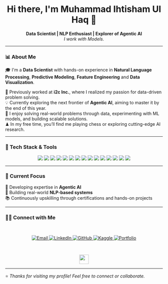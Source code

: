 <h1 align="center">Hi there, I'm Muhammad Ihtisham Ul Haq 👋</h1>

<p align="center">
  <b>Data Scientist | NLP Enthusiast | Explorer of Agentic AI</b><br>
  <i>I work with Models.</i>
</p>

---

### 📊 About Me

🎓 I'm a **Data Scientist** with hands-on experience in **Natural Language Processing**, **Predictive Modeling**, **Feature Engineering** and **Data Visualization**.

💼 Previously worked at **i2c Inc.**, where I realized my passion for data-driven problem solving.  
💡 Currently exploring the next frontier of **Agentic AI**, aiming to master it by the end of this year.  
🎯 I enjoy solving real-world problems through data, experimenting with ML models, and building scalable solutions.  
♟ In my free time, you’ll find me playing chess or exploring cutting-edge AI research.

---

### 🔧 Tech Stack & Tools

<div align="center">
  
<!-- Languages -->
<img src="https://img.shields.io/badge/Python-3670A0?style=for-the-badge&logo=python&logoColor=fff" />
<img src="https://img.shields.io/badge/SQL-003B57?style=for-the-badge&logo=postgresql&logoColor=white" />

<!-- Libraries -->
<img src="https://img.shields.io/badge/Numpy-013243?style=for-the-badge&logo=numpy&logoColor=white" />
<img src="https://img.shields.io/badge/Pandas-150458?style=for-the-badge&logo=pandas&logoColor=white" />
<img src="https://img.shields.io/badge/Scikit--Learn-F7931E?style=for-the-badge&logo=scikit-learn&logoColor=white" />
<img src="https://img.shields.io/badge/Matplotlib-007ACC?style=for-the-badge&logo=matplotlib&logoColor=white" />
<img src="https://img.shields.io/badge/Seaborn-6A5ACD?style=for-the-badge" />
<img src="https://img.shields.io/badge/Plotly-3F4F75?style=for-the-badge&logo=plotly&logoColor=white" />

<!-- Deep Learning -->
<img src="https://img.shields.io/badge/TensorFlow-FF6F00?style=for-the-badge&logo=tensorflow&logoColor=white" />
<img src="https://img.shields.io/badge/PyTorch-EE4C2C?style=for-the-badge&logo=pytorch&logoColor=white" />

<!-- NLP -->
<img src="https://img.shields.io/badge/SpaCy-09A3D5?style=for-the-badge" />
<img src="https://img.shields.io/badge/Gensim-2F2F2F?style=for-the-badge" />
<img src="https://img.shields.io/badge/fastText-37996B?style=for-the-badge" />

<!-- Tools -->
<img src="https://img.shields.io/badge/Excel-217346?style=for-the-badge&logo=microsoft-excel&logoColor=white" />
<img src="https://img.shields.io/badge/PowerBI-F2C811?style=for-the-badge&logo=powerbi&logoColor=black" />
</div>

---

### 🧠 Current Focus

🚀 Developing expertise in **Agentic AI**  
🧾 Building real-world **NLP-based systems**  
📚 Continuously upskilling through certifications and hands-on projects

---

<h3> 🤝🏻 Connect with Me </h3>

<br>

<p align="center">

<a href="mailto:ahtisham.maliik@gmail.com">
  <img alt="Email" src="https://img.shields.io/badge/Email-ahtisham.maliik@gmail.com-blue?style=flat-square&logo=gmail">
</a>

<a href="https://www.linkedin.com/in/ahtisham-malik/">
  <img alt="LinkedIn" src="https://img.shields.io/badge/LinkedIn-Ahtisham%20Malik-blue?style=flat-square&logo=linkedin">
</a>

<a href="https://github.com/ahtisham-maliik">
  <img alt="GitHub" src="https://img.shields.io/badge/GitHub-ahtisham--maliik-black?style=flat-square&logo=github">
</a>

<a href="https://www.kaggle.com/mihtishamulhaq">
  <img alt="Kaggle" src="https://img.shields.io/badge/Kaggle-mihtishamulhaq-20BEFF?style=flat-square&logo=kaggle&logoColor=white">
</a>

<a href="https://ahtisham-maliik.github.io/My_Portfolio/">
  <img alt="Portfolio" src="https://img.shields.io/badge/Portfolio-Visit%20Now-green?style=flat-square&logo=google-chrome">
</a>

</p>

<br>

<p align="center">
  <img src="https://media.giphy.com/media/dxn6fRlTIShoeBr69N/giphy.gif" width="30">
</p>


---

⭐ _Thanks for visiting my profile! Feel free to connect or collaborate._  
